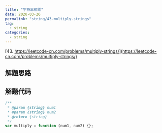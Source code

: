 ```yaml
---
title: "字符串相乘"
date: 2020-03-26
permalink: "string/43.multiply-strings"
tag:
  - string
categories:
  - string
---
```


[43. https://leetcode-cn.com/problems/multiply-strings/](https://leetcode-cn.com/problems/multiply-strings/)

## 解题思路

## 解题代码

```js
/**
 * @param {string} num1
 * @param {string} num2
 * @return {string}
 */
var multiply = function (num1, num2) {};
```
